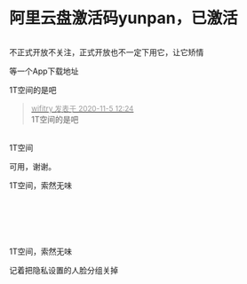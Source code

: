 # 阿里云盘激活码yunpan，已激活


<img id="aimg_cqjqJ" onclick="zoom(this, this.src, 0, 0, 0)" class="zoom" src="https://cdn.jsdelivr.net/gh/xtcar/xtcar.github.io@master/upload/2020-11-05/1220421604550042.png" onmouseover="img_onmouseoverfunc(this)" onload="thumbImg(this)" border="0" alt="" />

不正式开放不关注，正式开放也不一定下用它，让它矫情

等一个App下载地址

1T空间的是吧

<div class="quote"><blockquote><font size="2"><a href="https://www.hostloc.com/forum.php?mod=redirect&amp;goto=findpost&amp;pid=9406007&amp;ptid=762738" target="_blank"><font color="#999999">wifitry 发表于 2020-11-5 12:24</font></a></font><br />
1T空间的是吧</blockquote></div><br />
1T空间

可用，谢谢。

1T空间，索然无味<br />
<br />
<br />
<br />
<br />


<br />
1T空间，索然无味

记着把隐私设置的人脸分组关掉
